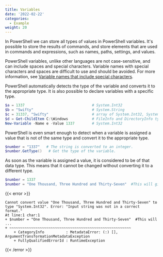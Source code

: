 ```yaml
---
title: Variables
date: '2022-02-22'
categories:
  - Example
weight: 20
---
```


In PowerShell we can store all types of values in PowerShell variables. It's possible to store the results of commands, and store elements that are used in commands and expressions, such as names, paths, settings, and values.

PowerShell variables, unlike other languages are not case-sensitive, and can include spaces and special characters. Variable names with special characters and spaces are difficult to use and should be avoided. For more information, see [Variable names that include special characters](https://docs.microsoft.com/en-us/powershell/module/microsoft.powershell.core/about/about_variables?view=powershell-7.2#variable-names-that-include-special-characters).

PowerShell automatically detects the type of the variable and converts it to the appropriate type. It is also possible to declare variables with a specific type.

```powershell
$a = 1337                               # System.Int32
$b = "Swifty"                           # System.String
$c = 31337, "Swifty"                    # array of System.Int32, System.String
$d = Get-ChildItem C:\Windows           # FileInfo and DirectoryInfo types
New-Variable -Name e -Value 1337        # System.Int32
```

PowerShell is even smart enough to detect when a variable is assigned a value that is not of the same type and convert it to the appropriate type.

```powershell
$number = "1337"   # The string is converted to an integer.
$number.GetType()   # Get the type of the variable.
```

As soon as the variable is assigned a value, it is considered to be of that data type. This means that it cannot be changed without converting it to a different type.

```powershell
$number = 1337
$number = "One Thousand, Three Hundred and Thirty-Seven"  #This will give an error
```

{{< error >}}
```
Cannot convert value "One Thousand, Three Hundred and Thirty-Seven" to type "System.Int32". Error: "Input string was not in a correct format."
At line:1 char:1
+ $number = "One Thousand, Three Hundred and Thirty-Seven"  #This will  ...
+ ~~~~~~~~~~~~~~~~~~~~~~~~~~~~~~~~~~~~~~~~~~~~~~~~~~~~~~~~
    + CategoryInfo          : MetadataError: (:) [], ArgumentTransformationMetadataException
    + FullyQualifiedErrorId : RuntimeException
```
{{< /error >}}